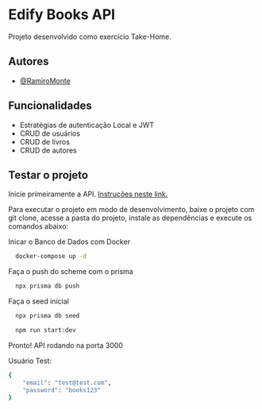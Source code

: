 # Edify Books API

Projeto desenvolvido como exercício Take-Home.

## Autores

- [@RamiroMonte](https://github.com/RamiroMonte)

## Funcionalidades

- Estratégias de autenticação Local e JWT
- CRUD de usuários
- CRUD de livros
- CRUD de autores

## Testar o projeto

Inicie primeiramente a API. [Instruções neste link.](https://github.com/RamiroMonte/edify-books-api)

Para executar o projeto em modo de desenvolvimento, baixe o projeto com git clone, acesse a pasta do projeto, instale as dependências e execute os comandos abaixo:

Inicar o Banco de Dados com Docker

```bash
  docker-compose up -d
```

Faça o push do scheme com o prisma

```bash
  npx prisma db push
```

Faça o seed inicial

```bash
  npx prisma db seed
```

```bash
  npm run start:dev
```

Pronto! API rodando na porta 3000

Usuário Test:

```bash
{
    "email": "test@test.com",
    "password": "books123"
}
```
